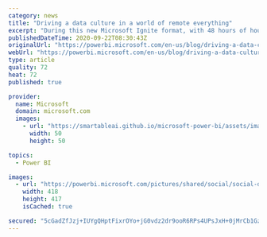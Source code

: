 ```yaml
---
category: news
title: "Driving a data culture in a world of remote everything"
excerpt: "During this new Microsoft Ignite format, with 48 hours of hours of digital sessions and interactions where thousands of IT professionals will come together, we have several exciting innovations to announce that will help customers drive clarity when they need it most."
publishedDateTime: 2020-09-22T08:30:43Z
originalUrl: "https://powerbi.microsoft.com/en-us/blog/driving-a-data-culture-in-a-world-of-remote-everything/"
webUrl: "https://powerbi.microsoft.com/en-us/blog/driving-a-data-culture-in-a-world-of-remote-everything/"
type: article
quality: 72
heat: 72
published: true

provider:
  name: Microsoft
  domain: microsoft.com
  images:
    - url: "https://smartableai.github.io/microsoft-power-bi/assets/images/organizations/microsoft.com-50x50.jpg"
      width: 50
      height: 50

topics:
  - Power BI

images:
  - url: "https://powerbi.microsoft.com/pictures/shared/social/social-default-image.png"
    width: 418
    height: 417
    isCached: true

secured: "5cGadZfJzj+IUYgQHptFixrOYo+jG0vdz2dr9ooR6RPs4UPsJxH+0jMrCb1GzcnER/65FLEJjiUdaGEnNjihloNDZckmBrHMAWsgOzENdzNbLw+y8v/Hrhz1OVMc0a/0TEjhTqf2Q4xAhJYTDscJF+qDr7/OtvcORHgBvt3GJAxD+CZzjzAs1vHkcUjfR0J7hZukXVIN+Z7vRUVRLpElNAIOwtrVyCv170UX/BqI0LwKHO8i79FABo/ExWDNB53yv4X3n/vUl7gA2SAtgyTdyjQ5ncXW/h3fMI2EO5+eSz/5RSEB31DRjZnWaCqWD0D4Wj2nGUduA08aus0ScWjScVVVZ69tmE/dJLh3qd3MfoY=;8A3i4zNh7MD/h/SSXY4aDQ=="
---
```


